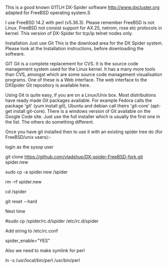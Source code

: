 This is a good known G1TLH DX-Spider software http://www.dxcluster.org adapted for FreeBSD operating system.S

I use FreeBSD 14.2 with perl (v5.36.3). 
Please remember FreeBSD is not Linux. FreeBSD not consist support for AX.25, netrom, rose etc protocols in kernel. This version of DX-Spider for tcp/ip telnet nodes only.

Installation
Just use Git
This is the download area for the DX Spider system. Please look at the Installation instructions, before downloading the software.

GIT
Git is a complete replacement for CVS. It is the source code management system used for the Linux kernel. It has a many more tools than CVS, amongst which are some source code management visualisation programs. One of these is a Web interface. The web interface to the DXSpider Git repository is available here.

Using Git is quite easy, if you are on a Linux/Unix box. Most distributions have ready made Git packages available. For example Fedora calls the package 'git' (yum install git), Ubuntu and debian call theirs 'git-core' (apt-get install git-core). There is a windows version of Git available on the Google Code site. Just use the full installer which is usually the first one in the list. The others do something different.

Once you have git installed then to use it with an existing spider tree do (for FreeBSD/unix users):-

login as the sysop user

  git clone https://github.com/vladshup/DX-spider-FreeBSD-fork.git spider.new
 
  sudo cp -a spider.new /spider
 
  rm -rf spider.new
 
  cd /spider
 
  git reset --hard
 

Next time 

#sudo cp /spider/rc.d/spider /etc/rc.d/spider

Add string to /etc/rc.conf

spider_enable="YES"

Also we need to make symlink for perl

 ln -s /usr/local/bin/perl /usr/bin/perl



